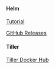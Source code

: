 #### Helm
[Tutorial](https://www.jianshu.com/p/200020e7a843)

[GitHub Releases](https://github.com/helm/helm/releases)

#### Tiller
[Tiller Docker Hub](https://hub.docker.com/r/fishead/gcr.io.kubernetes-helm.tiller/tags)